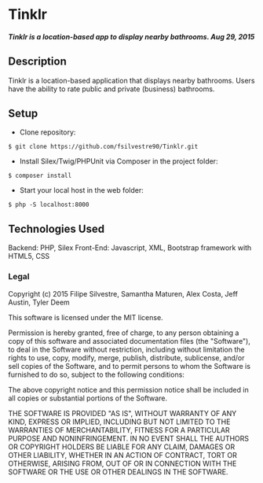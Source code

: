 # Tinklr

##### Tinklr is a location-based app to display nearby bathrooms. Aug 29, 2015

## Description

Tinklr is a location-based application that displays nearby bathrooms. Users have the ability to rate public and private (business) bathrooms.

Setup
----------
* Clone repository:
```console
$ git clone https://github.com/fsilvestre90/Tinklr.git
```
* Install Silex/Twig/PHPUnit via Composer in the project folder:
```console
$ composer install
```
* Start your local host in the web folder:
```console
$ php -S localhost:8000
```
## Technologies Used

Backend: PHP, Silex
Front-End: Javascript, XML, Bootstrap framework with HTML5, CSS

### Legal

Copyright (c) 2015 Filipe Silvestre, Samantha Maturen, Alex Costa, Jeff Austin, Tyler Deem

This software is licensed under the MIT license.

Permission is hereby granted, free of charge, to any person obtaining a copy
of this software and associated documentation files (the "Software"), to deal
in the Software without restriction, including without limitation the rights
to use, copy, modify, merge, publish, distribute, sublicense, and/or sell
copies of the Software, and to permit persons to whom the Software is
furnished to do so, subject to the following conditions:

The above copyright notice and this permission notice shall be included in
all copies or substantial portions of the Software.

THE SOFTWARE IS PROVIDED "AS IS", WITHOUT WARRANTY OF ANY KIND, EXPRESS OR
IMPLIED, INCLUDING BUT NOT LIMITED TO THE WARRANTIES OF MERCHANTABILITY,
FITNESS FOR A PARTICULAR PURPOSE AND NONINFRINGEMENT. IN NO EVENT SHALL THE
AUTHORS OR COPYRIGHT HOLDERS BE LIABLE FOR ANY CLAIM, DAMAGES OR OTHER
LIABILITY, WHETHER IN AN ACTION OF CONTRACT, TORT OR OTHERWISE, ARISING FROM,
OUT OF OR IN CONNECTION WITH THE SOFTWARE OR THE USE OR OTHER DEALINGS IN
THE SOFTWARE.
